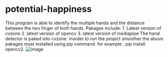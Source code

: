 # potential-happiness
This program is able to identify the multiple hands and the distance between the two finger of both hands.
Pakages include: 
       1. Latest version of cvzone
       2. latest version of opencv
       3. latest version of mediapipe
The hand detector is paked into cvzone. inorder to run the project smoother the above pakages must installed using pip command. for example , pip install opencv2.
![image](https://user-images.githubusercontent.com/45840868/131956561-60be388c-5e4d-44b6-8ebd-b2f585732089.png)
